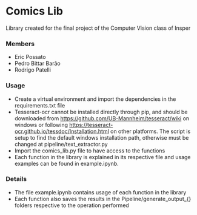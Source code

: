 # Comics Lib

Library created for the final project of the Computer Vision class of Insper

### Members
- Eric Possato
- Pedro Bittar Barão
- Rodrigo Patelli

### Usage
- Create a virtual environment and import the dependencies in the requirements.txt file
- Tesseract-ocr cannot be installed directly through pip, and should be downloaded from https://github.com/UB-Mannheim/tesseract/wiki on windows or following https://tesseract-ocr.github.io/tessdoc/Installation.html on other platforms. The script is setup to find the default windows installation path, otherwise must be changed at pipeline/text_extractor.py
- Import the comics_lib.py file to have access to the functions
- Each function in the library is explained in its respective file and usage examples can be found in example.ipynb.

### Details
- The file example.ipynb contains usage of each function in the library
- Each function also saves the results in the Pipeline/generate_output_{} folders respective to the operation performed
